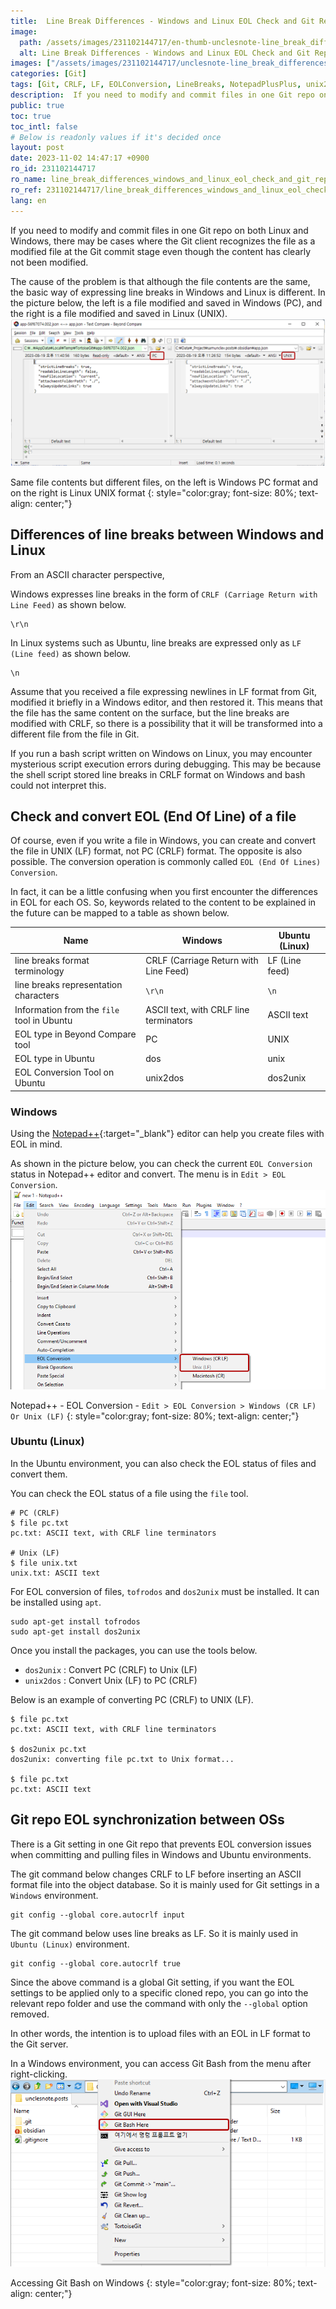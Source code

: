 ```yaml
---
title:  Line Break Differences - Windows and Linux EOL Check and Git Repo Sync
image:
  path: /assets/images/231102144717/en-thumb-unclesnote-line_break_differences_windows_and_linux_eol_check_and_git_repo_sync.png
  alt: Line Break Differences - Windows and Linux EOL Check and Git Repo Sync
images: ["/assets/images/231102144717/unclesnote-line_break_differences_windows_and_linux_eol_check_and_git_repo_sync-same_file_contents_but_different_files,_on_the_left_is_windows_pc_format_and_on_the_right_is_linux_unix_format.png", "/assets/images/231102144717/unclesnote-line_break_differences_windows_and_linux_eol_check_and_git_repo_sync-notepad++-eol_conversion-edit_eol_conversion_windows_cr_lf_or_unix_lf.png", "/assets/images/231102144717/unclesnote-line_break_differences_windows_and_linux_eol_check_and_git_repo_sync-accessing_git_bash_on_windows.png"]
categories: [Git]
tags: [Git, CRLF, LF, EOLConversion, LineBreaks, NotepadPlusPlus, unix2dos, dos2unix]
description:  If you need to modify and commit files in one Git repo on both Linux and Windows, there may be cases where the Git client recognizes the file as a modified file at the Git commit stage even though the content has clearly not been modified. The cause of the problem is that although the file contents are the same, the basic way of expressing line breaks in Windows and Linux is different. In the picture below, the left is a file modified and saved in Windows (PC), and the right is a file modified and saved in Linux (UNIX).
public: true
toc: true
toc_intl: false
# Below is readonly values if it's decided once
layout: post
date: 2023-11-02 14:47:17 +0900
ro_id: 231102144717
ro_name: line_break_differences_windows_and_linux_eol_check_and_git_repo_sync
ro_ref: 231102144717/line_break_differences_windows_and_linux_eol_check_and_git_repo_sync
lang: en
---
```

If you need to modify and commit files in one Git repo on both Linux and Windows, there may be cases where the Git client recognizes the file as a modified file at the Git commit stage even though the content has clearly not been modified.  

The cause of the problem is that although the file contents are the same, the basic way of expressing line breaks in Windows and Linux is different. In the picture below, the left is a file modified and saved in Windows (PC), and the right is a file modified and saved in Linux (UNIX).  
![Same file contents but different files, on the left is Windows PC format and on the right is Linux UNIX format](/assets/images/231102144717/unclesnote-line_break_differences_windows_and_linux_eol_check_and_git_repo_sync-same_file_contents_but_different_files,_on_the_left_is_windows_pc_format_and_on_the_right_is_linux_unix_format.png)  

Same file contents but different files, on the left is Windows PC format and on the right is Linux UNIX format
{: style="color:gray; font-size: 80%; text-align: center;"}

## Differences of line breaks between Windows and Linux
From an ASCII character perspective,  

Windows expresses line breaks in the form of `CRLF (Carriage Return with Line Feed)` as shown below.  

```text
\r\n
```
In Linux systems such as Ubuntu, line breaks are expressed only as `LF (Line feed)` as shown below.  

```text
\n
```
Assume that you received a file expressing newlines in LF format from Git, modified it briefly in a Windows editor, and then restored it. This means that the file has the same content on the surface, but the line breaks are modified with CRLF, so there is a possibility that it will be transformed into a different file from the file in Git.  

If you run a bash script written on Windows on Linux, you may encounter mysterious script execution errors during debugging. This may be because the shell script stored line breaks in CRLF format on Windows and bash could not interpret this.  
## Check and convert EOL (End Of Line) of a file
Of course, even if you write a file in Windows, you can create and convert the file in UNIX (LF) format, not PC (CRLF) format. The opposite is also possible. The conversion operation is commonly called `EOL (End Of Lines) Conversion`.  

In fact, it can be a little confusing when you first encounter the differences in EOL for each OS. So, keywords related to the content to be explained in the future can be mapped to a table as shown below.  

| Name                                       | Windows                                | Ubuntu (Linux) |
| ------------------------------------------ | -------------------------------------- | -------------- |
| line breaks format terminology             | CRLF (Carriage Return with Line Feed)  | LF (Line feed) |
| line breaks representation characters      | `\r\n`                                 | `\n`           |
| Information from the `file` tool in Ubuntu | ASCII text, with CRLF line terminators | ASCII text     |
| EOL type in Beyond Compare tool            | PC                                     | UNIX           |
| EOL type in Ubuntu                         | dos                                    | unix           |
| EOL Conversion Tool on Ubuntu              | unix2dos                               | dos2unix       |

### Windows
Using the [Notepad++](https://notepad-plus-plus.org/downloads){:target="_blank"} editor can help you create files with EOL in mind.  

As shown in the picture below, you can check the current `EOL Conversion` status in Notepad++ editor and convert. The menu is in `Edit > EOL Conversion`.  
![Notepad++ - EOL Conversion - `Edit > EOL Conversion > Windows (CR LF) Or Unix (LF)`](/assets/images/231102144717/unclesnote-line_break_differences_windows_and_linux_eol_check_and_git_repo_sync-notepad++-eol_conversion-edit_eol_conversion_windows_cr_lf_or_unix_lf.png)  

Notepad++ - EOL Conversion - `Edit > EOL Conversion > Windows (CR LF) Or Unix (LF)`
{: style="color:gray; font-size: 80%; text-align: center;"}

### Ubuntu (Linux)
In the Ubuntu environment, you can also check the EOL status of files and convert them.  

You can check the EOL status of a file using the `file` tool.  

```shell
# PC (CRLF)
$ file pc.txt 
pc.txt: ASCII text, with CRLF line terminators

# Unix (LF)
$ file unix.txt 
unix.txt: ASCII text
```
For EOL conversion of files, `tofrodos` and `dos2unix` must be installed. It can be installed using `apt`.  

```shell
sudo apt-get install tofrodos
sudo apt-get install dos2unix
```
Once you install the packages, you can use the tools below.  
- `dos2unix` : Convert PC (CRLF) to Unix (LF)
- `unix2dos` : Convert Unix (LF) to PC (CRLF)

Below is an example of converting PC (CRLF) to UNIX (LF).  

```shell
$ file pc.txt 
pc.txt: ASCII text, with CRLF line terminators

$ dos2unix pc.txt 
dos2unix: converting file pc.txt to Unix format...

$ file pc.txt 
pc.txt: ASCII text

```
## Git repo EOL synchronization between OSs
There is a Git setting in one Git repo that prevents EOL conversion issues when committing and pulling files in Windows and Ubuntu environments.  

The git command below changes CRLF to LF before inserting an ASCII format file into the object database. So it is mainly used for Git settings in a `Windows` environment.  

```shell
git config --global core.autocrlf input 
```
The git command below uses line breaks as LF. So it is mainly used in `Ubuntu (Linux)` environment.  

```shell
git config --global core.autocrlf true
```
Since the above command is a global Git setting, if you want the EOL settings to be applied only to a specific cloned repo, you can go into the relevant repo folder and use the command with only the `--global` option removed.  

In other words, the intention is to upload files with an EOL in LF format to the Git server.  

In a Windows environment, you can access Git Bash from the menu after right-clicking.  
![Accessing Git Bash on Windows](/assets/images/231102144717/unclesnote-line_break_differences_windows_and_linux_eol_check_and_git_repo_sync-accessing_git_bash_on_windows.png)  

Accessing Git Bash on Windows
{: style="color:gray; font-size: 80%; text-align: center;"}

